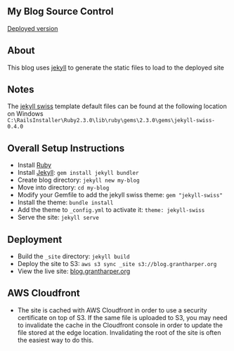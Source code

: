 ## My Blog Source Control
[Deployed version][blog-website]

## About
This blog uses [jekyll][jekyll-install] to generate the static files to load to the deployed site

## Notes
The [jekyll swiss][jekyll-swiss] template default files can be found at the following location on Windows
`C:\RailsInstaller\Ruby2.3.0\lib\ruby\gems\2.3.0\gems\jekyll-swiss-0.4.0`

## Overall Setup Instructions

* Install [Ruby][ruby-install]
* Install [Jekyll][jekyll-install]: `gem install jekyll bundler`
* Create blog directory: `jekyll new my-blog`
* Move into directory: `cd my-blog`
* Modify your Gemfile to add the jekyll swiss theme: `gem "jekyll-swiss"`
* Install the theme: `bundle install`
* Add the theme to `_config.yml` to activate it: `theme: jekyll-swiss`
* Serve the site: `jekyll serve`

## Deployment
* Build the `_site` directory: `jekyll build`
* Deploy the site to S3: `aws s3 sync _site s3://blog.grantharper.org` 
* View the live site: [blog.grantharper.org][blog-website]

## AWS Cloudfront 
* The site is cached with AWS Cloudfront in order to use a security certificate on top of S3. If the same file is uploaded to S3, you may need to invalidate the cache in the Cloudfront console in order to update the file stored at the edge location. Invalidating the root of the site is often the easiest way to do this.

[blog-website]: https://blog.grantharper.org
[ruby-install]: https://www.ruby-lang.org/en/documentation/installation/
[jekyll-install]: https://jekyllrb.com/
[jekyll-swiss]: https://github.com/broccolini/swiss